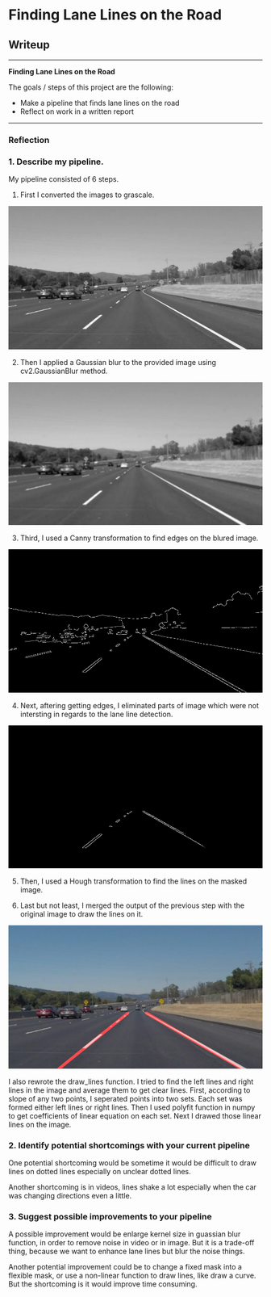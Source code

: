 # **Finding Lane Lines on the Road** 

## Writeup 

---

**Finding Lane Lines on the Road**

The goals / steps of this project are the following:
* Make a pipeline that finds lane lines on the road
* Reflect on work in a written report


[//]: # (Image References)

[gray-scale-image]: ./test_images_output/gray-scale/solidWhiteCurve.jpg

[gray-scale-with-Guassina-Blur-image]: ./test_images_output/gray-scaleGB/solidWhiteCurve.jpg

[edges-image]: ./test_images_output/edges/solidWhiteCurve.jpg

[edges-with-mark-image]: ./test_images_output/edgesWithMask/solidWhiteCurve.jpg

[result-image]: ./test_images_output/results/solidWhiteCurve.jpg

---

### Reflection

### 1. Describe my pipeline. 


My pipeline consisted of 6 steps.

1. First I converted the images to grascale. 

![alt text][gray-scale-image]

2. Then I applied a Gaussian blur to the provided image using cv2.GaussianBlur method. 

![alt text][gray-scale-with-Guassina-Blur-image]

3. Third, I used a Canny transformation to find edges on the blured image. 

![alt text][edges-image]

4. Next, aftering getting edges, I eliminated parts of image which were not intersting in regards to the lane line detection. 

![alt text][edges-with-mark-image]

5. Then, I used a Hough transformation to find the lines on the masked image.

6. Last but not least, I merged the output of the previous step with the original image to draw the lines on it.

![alt text][result-image]

I also rewrote the draw_lines function. I tried to find the left lines and right lines in the image and average them to get clear lines. First, according to slope of any two points, I seperated points into two sets. Each set was formed either left lines or right lines. Then I used polyfit function in numpy to get coefficients of linear equation on each set. Next I drawed those linear lines on the image.


### 2. Identify potential shortcomings with your current pipeline

One potential shortcoming would be sometime it would be difficult to draw lines on dotted lines especially on unclear dotted lines.

Another shortcoming is in videos, lines shake a lot especially when the car was changing directions even a little.

### 3. Suggest possible improvements to your pipeline

A possible improvement would be enlarge kernel size in guassian blur function, in order to remove noise in video or in image. But it is a trade-off thing, because we want to enhance lane lines but blur the noise things.

Another potential improvement could be to change a fixed mask into a flexible mask, or use a non-linear function to draw lines, like draw a curve. But the shortcoming is it would improve time consuming.